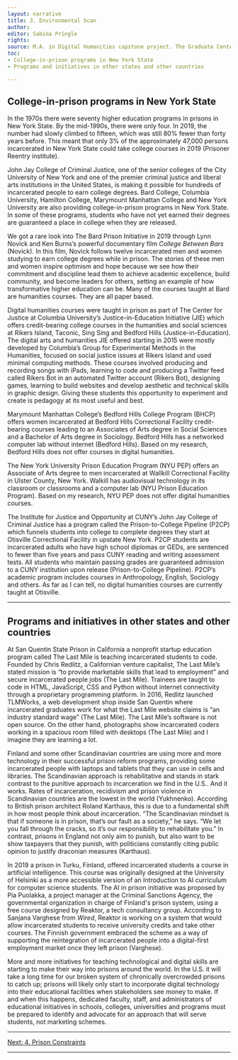 ```yaml
---
layout: narrative
title: 3. Environmental Scan
author:
editor: Sabina Pringle
rights:
source: M.A. in Digital Humanities capstone project. The Graduate Center - CUNY. May 2020
toc:
- College-in-prison programs in New York State
- Programs and initiatives in other states and other countries

---
```


## College-in-prison programs in New York State

In the 1970s there were seventy higher education programs in prisons in New York State. By the mid-1990s, there were only four. In 2019, the number had slowly climbed to fifteen, which was still 80% fewer than forty years before. This meant that only 3% of the approximately 47,000 persons incarcerated in New York State could take college courses in 2019 (Prisoner Reentry institute).

John Jay College of Criminal Justice, one of the senior colleges of the City University of New York and one of the premier criminal justice and liberal arts institutions in the United States, is making it possible for hundreds of incarcerated people to earn college degrees. Bard College, Columbia University, Hamilton College, Marymount Manhattan College and New York University are also providing college-in-prison programs in New York State. In some of these programs, students who have not yet earned their degrees are guaranteed a place in college when they are released.

We got a rare look into The Bard Prison Initiative in 2019 through Lynn Novick and Ken Burns’s powerful documentary film *College Between Bars* (Novick). In this film, Novick follows twelve incarcerated men and women studying to earn college degrees while in prison. The stories of these men and women inspire optimism and hope because we see how their commitment and discipline lead them to achieve academic excellence, build community, and become leaders for others, setting an example of how transformative higher education can be. Many of the courses taught at Bard are humanities courses. They are all paper based.  

Digital humanities courses were taught in prison as part of The Center for Justice at Columbia University’s Justice-in-Education Initiative (JIE) which offers credit-bearing college courses in the humanities and social sciences at Rikers Island, Taconic, Sing Sing and Bedford Hills (Justice-in-Education). The digital arts and humanities JIE offered starting in 2015 were mostly developed by Columbia’s Group for Experimental Methods in the Humanities, focused on social justice issues at Rikers Island and used minimal computing methods. These courses involved producing and recording songs with iPads, learning to code and producing a Twitter feed called Rikers Bot in an automated Twitter account (Rikers Bot), designing games, learning to build websites and develop aesthetic and technical skills in graphic design. Giving these students this opportunity to experiment and create is pedagogy at its most useful and best.

Marymount Manhattan College’s Bedford Hills College Program (BHCP) offers women incarcerated at Bedford Hills Correctional Facility credit-bearing courses leading to an Associates of Arts degree in Social Sciences and a Bachelor of Arts degree in Sociology. Bedford Hills has a networked computer lab without internet (Bedford Hills). Based on my research, Bedford Hills does not offer courses in digital humanities.

The New York University Prison Education Program (NYU PEP) offers an Associate of Arts degree to men incarcerated at Wallkill Correctional Facility in Ulster County, New York. Walkill has audiovisual technology in its classroom or classrooms and a computer lab (NYU Prison Education Program). Based on my research, NYU PEP does not offer digital humanities courses.

The Institute for Justice and Opportunity at CUNY’s John Jay College of Criminal Justice has a program called the Prison-to-College Pipeline (P2CP) which funnels students into college to complete degrees they start at Otisville Correctional Facility in upstate New York. P2CP students are incarcerated adults who have high school diplomas or GEDs, are sentenced to fewer than five years and pass CUNY reading and writing assessment tests. All students who maintain passing grades are guaranteed admission to a CUNY institution upon release (Prison-to-College Pipeline). P2CP’s academic program includes courses in Anthropology, English, Sociology and others. As far as I can tell, no digital humanities courses are currently taught at Otisville.

---

## Programs and initiatives in other states and other countries

At San Quentin State Prison in California a nonprofit startup education program called The Last Mile is teaching incarcerated students to code. Founded by Chris Redlitz, a Californian venture capitalist, The Last Mile’s stated mission is “to provide marketable skills that lead to employment” and secure incarcerated people jobs (The Last Mile). Trainees are taught to code in HTML, JavaScript, CSS and Python without internet connectivity through a proprietary programming platform. In 2016, Redlitz launched TLMWorks, a web development shop inside San Quentin where incarcerated graduates work for what the Last Mile website claims is “an industry standard wage” (The Last Mile). The Last Mile’s software is not open source. On the other hand, photographs show incarcerated coders working in a spacious room filled with desktops (The Last Mile) and I imagine they are learning a lot.   

Finland and some other Scandinavian countries are using more and more technology in their successful prison reform programs, providing some incarcerated people with laptops and tablets that they can use in cells and libraries. The Scandinavian approach is rehabilitative and stands in stark contrast to the punitive approach to incarceration we find in the U.S.. And it works. Rates of incarceration, recidivism and prison violence in Scandinavian countries are the lowest in the world (Yukhnenko). According to British prison architect Roland Karthaus, this is due to a fundamental shift in how most people think about incarceration. “The Scandinavian mindset is that if someone is in prison, that’s our fault as a society,” he says. “We let you fall through the cracks, so it’s our responsibility to rehabilitate you.” In contrast, prisons in England not only aim to punish, but also want to be show taxpayers that they punish, with politicians constantly citing public opinion to justify draconian measures (Karthaus).

In 2019 a prison in Turku, Finland, offered incarcerated students a course in artificial intelligence. This course was originally designed at the University of Helsinki as a more accessible version of an Introduction to AI curriculum for computer science students. The AI in prison initiative was proposed by Pia Puolakka, a project manager at the Criminal Sanctions Agency, the governmental organization in charge of Finland's prison system, using a free course designed by Reaktor, a tech consultancy group. According to Sanjana Varghese from *Wired*, Reaktor is working on a system that would allow incarcerated students to receive university credits and take other courses. The Finnish government embraced the scheme as a way of supporting the reintegration of incarcerated people into a digital-first employment market once they left prison (Varghese).

More and more initiatives for teaching technological and digital skills are starting to make their way into prisons around the world. In the U.S. it will take a long time for our broken system of chronically overcrowded prisons to catch up; prisons will likely only start to incorporate digital technology into their educational facilities when stakeholders see money to make. If and when this happens, dedicated faculty, staff, and administrators of educational initiatives in schools, colleges, universities and programs must be prepared to identify and advocate for an approach that will serve students, not marketing schemes.

---

[Next: 4. Prison Constraints](/dh-in-prison/texts/4-prisconstraints)

---
